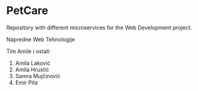 # PetCare
Repository with different microservices for the Web Development project.

Napredne Web Tehnologije

Tim Amile i ostali:

1. Amila Laković
2. Amila Hrustić
3. Samra Mujčinović
4. Emir Pita
